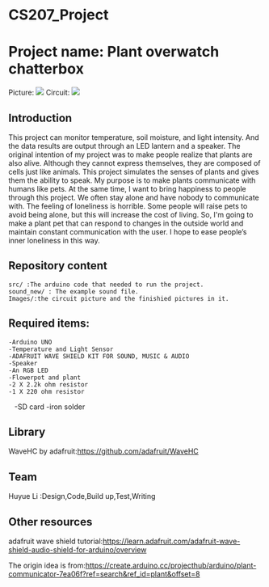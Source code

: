 # CS207_Project
Project name: Plant overwatch chatterbox
=======

Picture:
![](https://github.com/HuyueLi98/CS207_Project_Chatterbox_flowerpot/blob/master/Images/IMG_1516.JPG)
Circuit:
![](https://github.com/HuyueLi98/CS207_Project_Chatterbox_flowerpot/blob/master/Images/Circuit%20of%20my%20project.jpg)

Introduction
----
This project can monitor temperature, soil moisture, and light intensity. And the data results are output through an LED lantern and a speaker. The original intention of my project was to make people realize that plants are also alive. Although they cannot express themselves, they are composed of cells just like animals. This project simulates the senses of plants and gives them the ability to speak. My purpose is to make plants communicate with humans like pets.
At the same time, I want to bring happiness to people through this project. We often stay alone and have nobody to communicate with. The feeling of loneliness is horrible. Some people will raise pets to avoid being alone, but this will increase the cost of living. So, I'm going to make a plant pet that can respond to changes in the outside world and maintain constant communication with the user. I hope to ease people’s inner loneliness in this way.

Repository content
----
    src/ :The arduino code that needed to run the project. 
    sound_new/ : The example sound file. 
    Images/:the circuit picture and the finishied pictures in it.
Required items:
----
    -Arduino UNO
    -Temperature and Light Sensor
    -ADAFRUIT WAVE SHIELD KIT FOR SOUND, MUSIC & AUDIO 
    -Speaker
    -An RGB LED
    -Flowerpot and plant
    -2 X 2.2k ohm resistor
    -1 X 220 ohm resistor
    -SD card
    -iron solder
    
    
Library
-----
WaveHC by adafruit:https://github.com/adafruit/WaveHC

Team
----
Huyue Li :Design,Code,Build up,Test,Writing


Other resources
----
adafruit wave shield tutorial:https://learn.adafruit.com/adafruit-wave-shield-audio-shield-for-arduino/overview

The origin idea is from:https://create.arduino.cc/projecthub/arduino/plant-communicator-7ea06f?ref=search&ref_id=plant&offset=8
